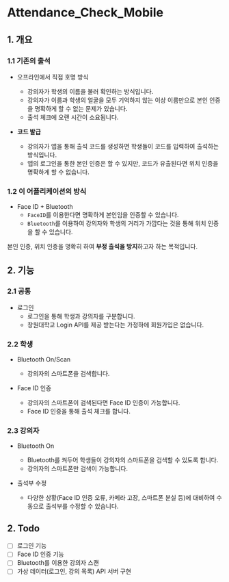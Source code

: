 # Attendance_Check_Mobile

## 1. 개요
### 1.1 기존의 출석
- 오프라인에서 직접 호명 방식  
  - 강의자가 학생의 이름을 불러 확인하는 방식입니다.  
  - 강의자가 이름과 학생의 얼굴을 모두 기억하지 않는 이상 이름만으로 본인 인증을 명확하게 할 수 없는 문제가 있습니다.  
  - 출석 체크에 오랜 시간이 소요됩니다.

- **코드 발급**  
  - 강의자가 앱을 통해 출석 코드를 생성하면 학생들이 코드를 입력하여 출석하는 방식입니다. 
  - 앱의 로그인을 통한 본인 인증은 할 수 있지만, 코드가 유출된다면 위치 인증을 명확하게 할 수 없습니다. 

### 1.2 이 어플리케이션의 방식
- Face ID + Bluetooth  
  - `FaceID`를 이용한다면 명확하게 본인임을 인증할 수 있습니다. 
  - `Bluetooth`를 이용하여 강의자와 학생의 거리가 가깝다는 것을 통해 위치 인증을 할 수 있습니다.

본인 인증, 위치 인증을 명확히 하여 **부정 출석을 방지**하고자 하는 목적입니다.

## 2. 기능

### 2.1 공통
- 로그인
  - 로그인을 통해 학생과 강의자를 구분합니다.  
  - 창원대학교 Login API를 제공 받는다는 가정하에 회원가입은 없습니다.

### 2.2 학생
- Bluetooth On/Scan
  - 강의자의 스마트폰을 검색합니다.

- Face ID 인증
  - 강의자의 스마트폰이 검색된다면 Face ID 인증이 가능합니다.
  - Face ID 인증을 통해 출석 체크를 합니다.

### 2.3 강의자
- Bluetooth On
  - Bluetooth를 켜두어 학생들이 강의자의 스마트폰을 검색할 수 있도록 합니다.  
  - 강의자의 스마트폰만 검색이 가능합니다.

- 출석부 수정
  - 다양한 상황(Face ID 인증 오류, 카메라 고장, 스마트폰 분실 등)에 대비하여 수동으로 출석부를 수정할 수 있습니다.


## 2. Todo
- [ ] 로그인 기능
- [ ] Face ID 인증 기능
- [ ] Bluetooth를 이용한 강의자 스캔
- [ ] 가상 데이터(로그인, 강의 목록) API 서버 구현
